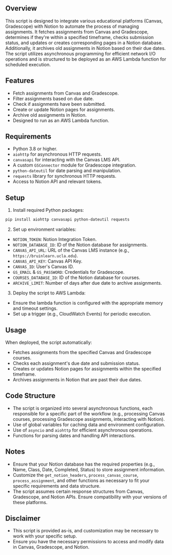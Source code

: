 ## Overview
This script is designed to integrate various educational platforms (Canvas, Gradescope) with Notion to automate the process of managing assignments. It fetches assignments from Canvas and Gradescope, determines if they're within a specified timeframe, checks submission status, and updates or creates corresponding pages in a Notion database. Additionally, it archives old assignments in Notion based on their due dates. The script utilizes asynchronous programming for efficient network I/O operations and is structured to be deployed as an AWS Lambda function for scheduled execution.

## Features
- Fetch assignments from Canvas and Gradescope.
- Filter assignments based on due date.
- Check if assignments have been submitted.
- Create or update Notion pages for assignments.
- Archive old assignments in Notion.
- Designed to run as an AWS Lambda function.

## Requirements
- Python 3.8 or higher.
- `aiohttp` for asynchronous HTTP requests.
- `canvasapi` for interacting with the Canvas LMS API.
- A custom `GSConnector` module for Gradescope integration.
- `python-dateutil` for date parsing and manipulation.
- `requests` library for synchronous HTTP requests.
- Access to Notion API and relevant tokens.

## Setup
1. Install required Python packages:
```bash
pip install aiohttp canvasapi python-dateutil requests
```
2. Set up environment variables:
- `NOTION_TOKEN`: Notion Integration Token.
- `NOTION_DATABASE_ID`: ID of the Notion database for assignments.
- `CANVAS_API_URL`: URL of the Canvas LMS instance (e.g., `https://bruinlearn.ucla.edu`).
- `CANVAS_API_KEY`: Canvas API Key.
- `CANVAS_ID`: User's Canvas ID.
- `GS_EMAIL` & `GS_PASSWORD`: Credentials for Gradescope.
- `COURSES_DATABASE_ID`: ID of the Notion database for courses.
- `ARCHIVE_LIMIT`: Number of days after due date to archive assignments.

3. Deploy the script to AWS Lambda:
- Ensure the lambda function is configured with the appropriate memory and timeout settings.
- Set up a trigger (e.g., CloudWatch Events) for periodic execution.

## Usage
When deployed, the script automatically:
- Fetches assignments from the specified Canvas and Gradescope courses.
- Checks each assignment's due date and submission status.
- Creates or updates Notion pages for assignments within the specified timeframe.
- Archives assignments in Notion that are past their due dates.

## Code Structure
- The script is organized into several asynchronous functions, each responsible for a specific part of the workflow (e.g., processing Canvas courses, processing Gradescope assignments, interacting with Notion).
- Use of global variables for caching data and environment configuration.
- Use of `asyncio` and `aiohttp` for efficient asynchronous operations.
- Functions for parsing dates and handling API interactions.

## Notes
- Ensure that your Notion database has the required properties (e.g., Name, Class, Date, Completed, Status) to store assignment information.
- Customize the `get_notion_headers`, `process_canvas_course`, `process_assignment`, and other functions as necessary to fit your specific requirements and data structure.
- The script assumes certain response structures from Canvas, Gradescope, and Notion APIs. Ensure compatibility with your versions of these platforms.

## Disclaimer
- This script is provided as-is, and customization may be necessary to work with your specific setup.
- Ensure you have the necessary permissions to access and modify data in Canvas, Gradescope, and Notion.